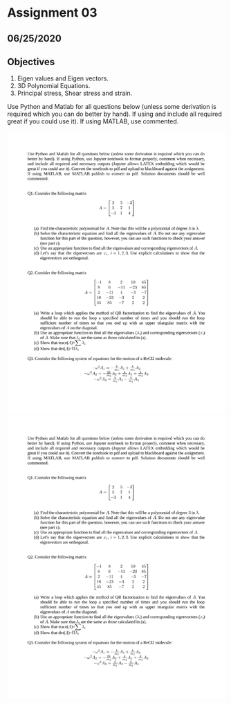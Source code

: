 # Assignment 03

## 06/25/2020

## Objectives

1. Eigen values and Eigen vectors.
2. 3D Polynomial Equations.
3. Principal stress, Shear stress and strain.

Use Python and Matlab for all questions below (unless some derivation is required which you can do
better by hand). If using and include all required great if you could use it). If using MATLAB, use commented.

![](images/assignment03_01.png)
![](images/assignment03_01.png)


